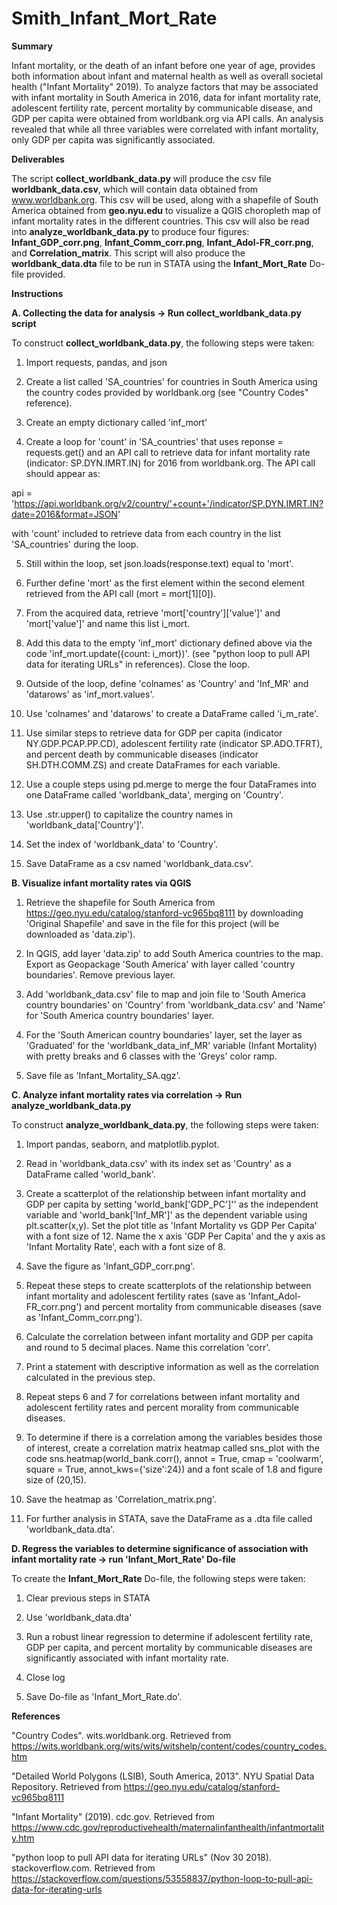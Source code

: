 # Smith_Infant_Mort_Rate

**Summary**

Infant mortality, or the death of an infant before one year of age, provides both information about infant and maternal health as well as overall societal health ("Infant Mortality" 2019). To analyze factors that may be associated with infant mortality in South America in 2016, data for infant mortality rate, adolescent fertility rate, percent mortality by communicable disease, and GDP per capita were obtained from worldbank.org via API calls. An analysis revealed that while all three variables were correlated with infant mortality, only GDP per capita was significantly associated.

**Deliverables**

The script **collect_worldbank_data.py** will produce the csv file **worldbank_data.csv**, which will contain data obtained from www.worldbank.org. This csv will be used, along with a shapefile of South America obtained from **geo.nyu.edu** to visualize a QGIS choropleth map of infant mortality rates in the different countries. This csv will also be read into **analyze_worldbank_data.py** to produce four figures: **Infant_GDP_corr.png**, **Infant_Comm_corr.png**, **Infant_Adol-FR_corr.png**, and **Correlation_matrix**. This script will also produce the **worldbank_data.dta** file to be run in STATA using the **Infant_Mort_Rate** Do-file provided.

**Instructions**

**A. Collecting the data for analysis -> Run collect_worldbank_data.py script**

To construct **collect_worldbank_data.py**, the following steps were taken:

1. Import requests, pandas, and json

2. Create a list called 'SA_countries' for countries in South America using the country codes provided by worldbank.org (see "Country Codes" reference).

3. Create an empty dictionary called 'inf_mort'

4. Create a loop for 'count' in 'SA_countries' that uses reponse = requests.get() and an API call to retrieve data for infant mortality rate (indicator: SP.DYN.IMRT.IN) for 2016 from worldbank.org. The API call should appear as:

api = 'https://api.worldbank.org/v2/country/'+count+'/indicator/SP.DYN.IMRT.IN?date=2016&format=JSON'

with 'count' included to retrieve data from each country in the list 'SA_countries' during the loop.

5. Still within the loop, set json.loads(response.text) equal to 'mort'.

6. Further define 'mort' as the first element within the second element retrieved from the API call (mort = mort[1][0]).

7. From the acquired data, retrieve 'mort['country']['value']' and 'mort['value']' and name this list i_mort.

8. Add this data to the empty 'inf_mort' dictionary defined above via the code 'inf_mort.update({count: i_mort})'. (see "python loop to pull API data for iterating URLs" in references). Close the loop.

9. Outside of the loop, define 'colnames' as 'Country' and 'Inf_MR' and 'datarows' as 'inf_mort.values'.

10. Use 'colnames' and 'datarows' to create a DataFrame called 'i_m_rate'.

11. Use similar steps to retrieve data for GDP per capita (indicator NY.GDP.PCAP.PP.CD), adolescent fertility rate (indicator SP.ADO.TFRT), and percent death by communicable diseases (indicator SH.DTH.COMM.ZS) and create DataFrames for each variable.

12. Use a couple steps using pd.merge to merge the four DataFrames into one DataFrame called 'worldbank_data', merging on 'Country'.

13. Use .str.upper() to capitalize the country names in 'worldbank_data['Country']'.

14. Set the index of 'worldbank_data' to 'Country'.

15. Save DataFrame as a csv named 'worldbank_data.csv'.

**B. Visualize infant mortality rates via QGIS**
1. Retrieve the shapefile for South America from https://geo.nyu.edu/catalog/stanford-vc965bq8111 by downloading 'Original Shapefile' and save in the file for this project (will be downloaded as 'data.zip').

2. In QGIS, add layer 'data.zip' to add South America countries to the map. Export as Geopackage 'South America' with layer called 'country boundaries'. Remove previous layer.

3. Add 'worldbank_data.csv' file to map and join file to 'South America country boundaries' on 'Country' from 'worldbank_data.csv' and 'Name' for 'South America country boundaries' layer.

4. For the 'South American country boundaries' layer, set the layer as 'Graduated' for the 'worldbank_data_inf_MR' variable (Infant Mortality) with pretty breaks and 6 classes with the 'Greys' color ramp.

5. Save file as 'Infant_Mortality_SA.qgz'.

**C. Analyze infant mortality rates via correlation -> Run analyze_worldbank_data.py**

To construct **analyze_worldbank_data.py**, the following steps were taken:

1. Import pandas, seaborn, and matplotlib.pyplot.

2. Read in 'worldbank_data.csv' with its index set as 'Country' as a DataFrame called 'world_bank'.

3. Create a scatterplot of the relationship between infant mortality and GDP per capita by setting 'world_bank['GDP_PC']'' as the independent variable and 'world_bank['Inf_MR']' as the dependent variable using plt.scatter(x,y). Set the plot title as 'Infant Mortality vs GDP Per Capita' with a font size of 12. Name the x axis 'GDP Per Capita' and the y axis as 'Infant Mortality Rate', each with a font size of 8.

4. Save the figure as 'Infant_GDP_corr.png'.

5. Repeat these steps to create scatterplots of the relationship between infant mortality and adolescent fertility rates (save as 'Infant_Adol-FR_corr.png') and percent mortality from communicable diseases (save as 'Infant_Comm_corr.png').

6. Calculate the correlation between infant mortality and GDP per capita and round to 5 decimal places. Name this correlation 'corr'.

7. Print a statement with descriptive information as well as the correlation calculated in the previous step.

8. Repeat steps 6 and 7 for correlations between infant mortality and adolescent fertility rates and percent morality from communicable diseases.

9. To determine if there is a correlation among the variables besides those of interest, create a correlation matrix heatmap called sns_plot with the code sns.heatmap(world_bank.corr(), annot = True, cmap = 'coolwarm', square = True, annot_kws={'size':24}) and a font scale of 1.8 and figure size of (20,15).

10. Save the heatmap as 'Correlation_matrix.png'.

11. For further analysis in STATA, save the DataFrame as a .dta file called 'worldbank_data.dta'.

**D. Regress the variables to determine significance of association with infant mortality rate -> run 'Infant_Mort_Rate' Do-file**

To create the **Infant_Mort_Rate** Do-file, the following steps were taken:

1. Clear previous steps in STATA

2. Use 'worldbank_data.dta'

3. Run a robust linear regression to determine if adolescent fertility rate, GDP per capita, and percent mortality by communicable diseases are significantly associated with infant mortality rate.

4. Close log

5. Save Do-file as 'Infant_Mort_Rate.do'.

**References**

"Country Codes". wits.worldbank.org. Retrieved from https://wits.worldbank.org/wits/wits/witshelp/content/codes/country_codes.htm

"Detailed World Polygons (LSIB), South America, 2013". NYU Spatial Data Repository. Retrieved from https://geo.nyu.edu/catalog/stanford-vc965bq8111

"Infant Mortality" (2019). cdc.gov. Retrieved from https://www.cdc.gov/reproductivehealth/maternalinfanthealth/infantmortality.htm

"python loop to pull API data for iterating URLs" (Nov 30 2018). stackoverflow.com. Retrieved from https://stackoverflow.com/questions/53558837/python-loop-to-pull-api-data-for-iterating-urls
